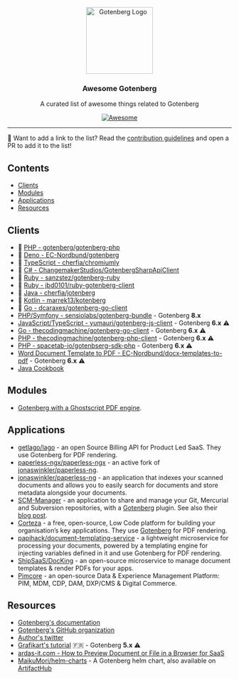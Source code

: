 <p align="center">
    <img src="https://user-images.githubusercontent.com/8983173/130364124-cb43809b-d7d5-4e19-a6c6-39547f016281.png" alt="Gotenberg Logo" width="150" height="150" />
<h3 align="center">Awesome Gotenberg</h3>
<p align="center">A curated list of awesome things related to Gotenberg</p>
<p align="center">
    <a href="https://github.com/sindresorhus/awesome">
        <img alt="Awesome" src="https://cdn.rawgit.com/sindresorhus/awesome/d7305f38d29fed78fa85652e3a63e154dd8e8829/media/badge.svg">
    </a>
</p>

---

👋 Want to add a link to the list? Read the [contribution guidelines](CONTRIBUTING.md) and open a PR to add it to the list! 

## Contents

* [Clients](#clients)
* [Modules](#modules)
* [Applications](#applications)
* [Resources](#resources)

## Clients

* 🚀 [PHP - gotenberg/gotenberg-php](https://github.com/gotenberg/gotenberg-php)
* 🚀 [Deno - EC-Nordbund/gotenberg](https://github.com/EC-Nordbund/gotenberg)
* 🚀 [TypeScript - cherfia/chromiumly](https://github.com/cherfia/chromiumly)
* 🚀 [C# - ChangemakerStudios/GotenbergSharpApiClient](https://github.com/ChangemakerStudios/GotenbergSharpApiClient)
* 🚀 [Ruby - sanzstez/gotenberg-ruby](https://github.com/sanzstez/gotenberg-ruby)
* 🚀 [Ruby - jbd0101/ruby-gotenberg-client](https://github.com/jbd0101/ruby-gotenberg-client)
* 🚀 [Java - cherfia/jotenberg](https://github.com/cherfia/jotenberg)
* 🚀 [Kotlin - marrek13/kotenberg](https://github.com/marrek13/kotenberg)
* 🚀 [Go - dcaraxes/gotenberg-go-client](https://github.com/dcaraxes/gotenberg-go-client)
* [PHP/Symfony - sensiolabs/gotenberg-bundle](https://github.com/sensiolabs/gotenberg-bundle) - Gotenberg **8.x**
* [JavaScript/TypeScript - yumauri/gotenberg-js-client](https://github.com/yumauri/gotenberg-js-client) - Gotenberg **6.x** ⚠️
* [Go - thecodingmachine/gotenberg-go-client](https://github.com/thecodingmachine/gotenberg-go-client) - Gotenberg **6.x** ⚠️
* [PHP - thecodingmachine/gotenberg-php-client](https://github.com/thecodingmachine/gotenberg-php-client) - Gotenberg **6.x** ⚠️
* [PHP - spacetab-io/gotenbserg-sdk-php](https://github.com/spacetab-io/gotenberg-sdk-php) - Gotenberg **6.x** ⚠️
* [Word Document Template to PDF - EC-Nordbund/docx-templates-to-pdf](https://github.com/EC-Nordbund/docx-templates-to-pdf) - Gotenberg **6.x** ⚠️
* [Java Cookbook](https://gist.github.com/rsoika/0cae2fa63a565ec4698bce13f243118d)

## Modules

* [Gotenberg with a Ghostscript PDF engine](https://github.com/Vrex123/gotenberg-ghostscript).

## Applications

* [getlago/lago](https://github.com/getlago/lago) - an open Source Billing API for Product Led SaaS. They use Gotenberg for PDF rendering.
* [paperless-ngx/paperless-ngx](https://github.com/paperless-ngx/paperless-ngx) - an active fork of [jonaswinkler/paperless-ng](https://github.com/jonaswinkler/paperless-ng).
* [jonaswinkler/paperless-ng](https://github.com/jonaswinkler/paperless-ng) - an application that indexes your scanned documents and allows you to easily search for documents and store metadata alongside your documents.
* [SCM-Manager](https://scm-manager.org/) - an application to share and manage your Git, Mercurial and Subversion repositories, with a [Gotenberg](https://scm-manager.org/plugins/scm-gotenberg-plugin/) plugin. See also their [blog post](https://scm-manager.org/blog/posts/2021-11-17-scm-manager-2-27-0/).
* [Corteza](https://cortezaproject.org/) - a free, open-source, Low Code platform for building your organisation’s key applications. They use [Gotenberg](https://docs.cortezaproject.org/corteza-docs/2021.9/devops-guide/extension-requirements/pdf-renderer.html) for PDF rendering.
* [papihack/document-templating-service](https://github.com/PapiHack/document-templating-service) - a lightweight microservice for processing your documents, powered by a templating engine for injecting variables defined in it and use Gotenberg for PDF rendering.
* [ShipSaaS/DocKing](https://github.com/shipsaas/docking) - an open-source microservice to manage document templates & render PDFs for your apps.
* [Pimcore](https://github.com/pimcore/pimcore) - an open-source Data & Experience Management Platform: PIM, MDM, CDP, DAM, DXP/CMS & Digital Commerce.

## Resources

* [Gotenberg's documentation](https://gotenberg.dev)
* [Gotenberg's GitHub organization](https://github.com/gotenberg)
* [Author's twitter](https://twitter.com/gulnap)
* [Grafikart's tutorial](https://grafikart.fr/tutoriels/gotenberg-php-pdf-1157) 🇫🇷 - Gotenberg **5.x** ⚠️
* [ardas-it.com - How to Preview Document or File in a Browser for SaaS](https://ardas-it.com/how-to-preview-document-or-file-in-a-browser-for-saas)
* [MaikuMori/helm-charts](https://github.com/MaikuMori/helm-charts) - A Gotenberg helm chart, also available on [ArtifactHub](https://artifacthub.io/packages/helm/maikumori/gotenberg)
